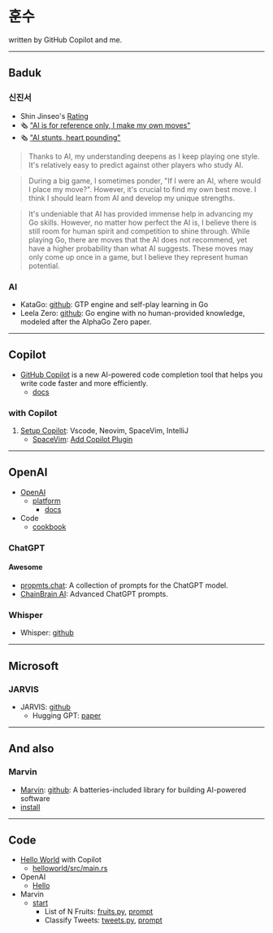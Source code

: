# 훈수

written by GitHub Copilot and me.

---

## Baduk

### 신진서

- Shin Jinseo's [Rating](https://www.goratings.org/en/players/1313.html)
- 🗞️ ["AI is for reference only, I make my own moves"](https://www.hankyung.com/life/article/2022030167811)
- 🗞️ ["AI stunts, heart pounding"](https://www.mk.co.kr/news/society/9775037)

> Thanks to AI, my understanding deepens as I keep playing one style. It's relatively easy to predict against other players who study AI.

> During a big game, I sometimes ponder, "If I were an AI, where would I place my move?". However, it's crucial to find my own best move. I think I should learn from AI and develop my unique strengths.

> It's undeniable that AI has provided immense help in advancing my Go skills. However, no matter how perfect the AI is, I believe there is still room for human spirit and competition to shine through. While playing Go, there are moves that the AI does not recommend, yet have a higher probability than what AI suggests. These moves may only come up once in a game, but I believe they represent human potential.

### AI

- KataGo: [github](https://github.com/lightvector/KataGo): GTP engine and self-play learning in Go
- Leela Zero: [github](https://github.com/leela-zero/leela-zero): Go engine with no human-provided knowledge, modeled after the AlphaGo Zero paper.

---

## Copilot

- [GitHub Copilot](https://copilot.github.com/) is a new AI-powered code completion tool that helps you write code faster and more efficiently.
  - [docs](https://docs.github.com/en/copilot)

### with Copilot

1. [Setup Copilot](docs/setup.md): Vscode, Neovim, SpaceVim, IntelliJ
   - [SpaceVim](docs/setup.md#spacevim): [Add Copilot Plugin](docs/setup.md#add-copilot-plugin)

---

## OpenAI

- [OpenAI](https://openai.com/)
  - [platform](https://platform.openai.com)
    - [docs](https://platform.openai.com/docs)
- Code
  - [cookbook](https://github.com/openai/openai-cookbook)

### ChatGPT

#### Awesome

- [propmts.chat](https://prompts.chat): A collection of prompts for the ChatGPT model.
- [ChainBrain AI](https://www.chainbrainai.com/): Advanced ChatGPT prompts.

### Whisper

- Whisper: [github](https://github.com/openai/whisper)

---

## Microsoft

### JARVIS

- JARVIS: [github](https://github.com/microsoft/JARVIS)
  - Hugging GPT: [paper](https://arxiv.org/abs/2303.17580)

---

## And also

### Marvin

- [Marvin](https://www.askmarvin.ai/): [github](https://github.com/PrefectHQ/marvin): A batteries-included library for building AI-powered software
- [install](https://www.askmarvin.ai/getting_started/installation/)

---

## Code

- [Hello World](src/rust/helloworld/README.md) with Copilot
  - [helloworld/src/main.rs](src/rust/helloworld/src/main.rs)
- OpenAI
  - [Hello](src/openai/go/hello/README.md)
- Marvin
  - [start](src/marvin/start/README.md)
    - List of N Fruits: [fruits.py](src/marvin/start/fruits.py), [prompt](src/marvin/start/prompt/fruits.md)
    - Classify Tweets: [tweets.py](src/marvin/start/tweets.py), [prompt](src/marvin/start/prompt/tweets.md)
